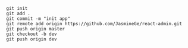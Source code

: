     git init
    git add .
    git commit -m "init app"
    git remote add origin https://github.com/JasmineGe/react-admin.git
    git push origin master
    git checkout -b dev
    git push origin dev
